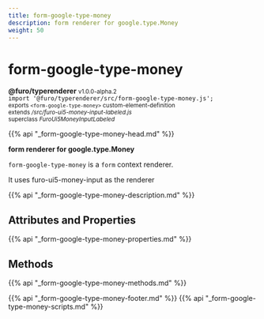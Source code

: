 ```yaml
---
title: form-google-type-money
description: form renderer for google.type.Money
weight: 50
---
```


# form-google-type-money
**@furo/typerenderer** <small>v1.0.0-alpha.2</small>
<br>`import '@furo/typerenderer/src/form-google-type-money.js';`<small>
<br>exports `<form-google-type-money>` custom-element-definition
<br>extends */src/furo-ui5-money-input-labeled.js*
<br>superclass *FuroUi5MoneyInputLabeled*</small>

{{% api "_form-google-type-money-head.md" %}}

**form renderer for google.type.Money**

`form-google-type-money` is a `form` context renderer.

It uses furo-ui5-money-input as the renderer

{{% api "_form-google-type-money-description.md" %}}


## Attributes and Properties
{{% api "_form-google-type-money-properties.md" %}}



## Methods
{{% api "_form-google-type-money-methods.md" %}}





{{% api "_form-google-type-money-footer.md" %}}
{{% api "_form-google-type-money-scripts.md" %}}
